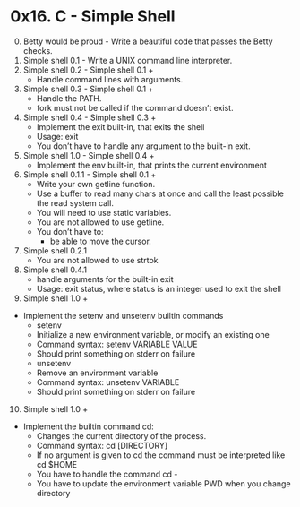 # 0x16. C - Simple Shell
0. Betty would be proud - Write a beautiful code that passes the Betty checks.
1. Simple shell 0.1 - Write a UNIX command line interpreter.
2. Simple shell 0.2 - Simple shell 0.1 +
	- Handle command lines with arguments.
3. Simple shell 0.3 - Simple shell 0.1 +
	- Handle the PATH.
	- fork must not be called if the command doesn’t exist.
4. Simple shell 0.4 - Simple shell 0.3 +
	- Implement the exit built-in, that exits the shell
	- Usage: exit  
	- You don’t have to handle any argument to the built-in exit.  
5. Simple shell 1.0 - Simple shell 0.4 +  
	- Implement the env built-in, that prints the current environment  
6. Simple shell 0.1.1 - Simple shell 0.1 +  
	- Write your own getline function.  
	- Use a buffer to read many chars at once and call the least possible the read system call.  
	- You will need to use static variables.  
	- You are not allowed to use getline.  
	- You don’t have to:  
		- be able to move the cursor.  
7. Simple shell 0.2.1  
	- You are not allowed to use strtok  
8. Simple shell 0.4.1  
	- handle arguments for the built-in exit  
	- Usage: exit status, where status is an integer used to exit the shell  
9. Simple shell 1.0 +  
- Implement the setenv and unsetenv builtin commands  
	- setenv
	- Initialize a new environment variable, or modify an existing one  
	- Command syntax: setenv VARIABLE VALUE  
	- Should print something on stderr on failure  
	- unsetenv  
	- Remove an environment variable  
	- Command syntax: unsetenv VARIABLE  
	- Should print something on stderr on failure  
10. Simple shell 1.0 +  
- Implement the builtin command cd:  
	- Changes the current directory of the process.  
	- Command syntax: cd [DIRECTORY]  
	- If no argument is given to cd the command must be interpreted like cd $HOME
	- You have to handle the command cd -
	- You have to update the environment variable PWD when you change directory
